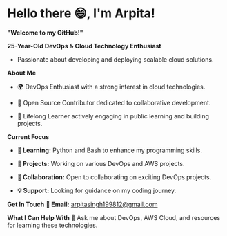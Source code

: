 # Hello there :smile:, I'm Arpita!
**"Welcome to my GitHub!"**

**25-Year-Old DevOps & Cloud Technology Enthusiast**
* Passionate about developing and deploying scalable cloud solutions.

**About Me**
- 🌍 DevOps Enthusiast with a strong interest in cloud technologies.
* 🚀 Open Source Contributor dedicated to collaborative development.
+ 🌱 Lifelong Learner actively engaging in public learning and building projects.

**Current Focus**
- **🌱 Learning:** Python and Bash to enhance my programming skills.
* **🔭 Projects:** Working on various DevOps and AWS projects.
+ **🤝 Collaboration:** Open to collaborating on exciting DevOps projects.
* **💡 Support:** Looking for guidance on my coding journey.

**Get In Touch**
**📧 Email:** arpitasingh199812@gmail.com

**What I Can Help With**
💬 Ask me about DevOps, AWS Cloud, and resources for learning these technologies.
